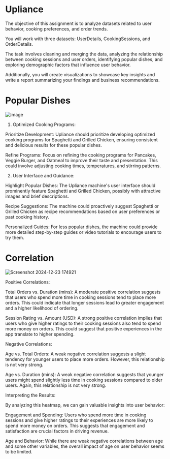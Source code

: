 # Upliance

The objective of this assignment is to analyze datasets related to user behavior, cooking preferences, and order trends. 

You will work with three datasets: UserDetails, CookingSessions, and OrderDetails. 

The task involves cleaning and merging the data, analyzing the relationship between cooking sessions and user orders, identifying popular dishes, and exploring demographic factors that influence user behavior. 

Additionally, you will create visualizations to showcase key insights and write a report summarizing your findings and business recommendations. 
# Popular Dishes
![image](https://github.com/user-attachments/assets/5b66e20f-6d2f-43d9-86b9-b5283fa506b0)
1. Optimized Cooking Programs: 

Prioritize Development: Upliance should prioritize developing optimized cooking programs for Spaghetti and Grilled Chicken, ensuring consistent and delicious results for these popular dishes.

Refine Programs: Focus on refining the cooking programs for Pancakes, Veggie Burger, and Oatmeal to improve their taste and presentation. This could involve adjusting cooking times, temperatures, and stirring patterns.

2. User Interface and Guidance:

Highlight Popular Dishes: The Upliance machine's user interface should prominently feature Spaghetti and Grilled Chicken, possibly with attractive images and brief descriptions.

Recipe Suggestions: The machine could proactively suggest Spaghetti or Grilled Chicken as recipe recommendations based on user preferences or past cooking history.

Personalized Guides: For less popular dishes, the machine could provide more detailed step-by-step guides or video tutorials to encourage users to try them.


# Correlation
![Screenshot 2024-12-23 174921](https://github.com/user-attachments/assets/3fa08e58-4804-474c-9e97-96b79a0fa8e5)

Positive Correlations:

Total Orders vs. Duration (mins): A moderate positive correlation suggests that users who spend more time in cooking sessions tend to place more orders. This could indicate that longer sessions lead to greater engagement and a higher likelihood of ordering.

Session Rating vs. Amount (USD): A strong positive correlation implies that users who give higher ratings to their cooking sessions also tend to spend more money on orders. This could suggest that positive experiences in the app translate to higher spending.

Negative Correlations:

Age vs. Total Orders: A weak negative correlation suggests a slight tendency for younger users to place more orders. However, this relationship is not very strong.

Age vs. Duration (mins): A weak negative correlation suggests that younger users might spend slightly less time in cooking sessions compared to older users. Again, this relationship is not very strong.

Interpreting the Results:

By analyzing this heatmap, we can gain valuable insights into user behavior:

Engagement and Spending: Users who spend more time in cooking sessions and give higher ratings to their experiences are more likely to spend more money on orders. This suggests that engagement and satisfaction are crucial factors in driving revenue.

Age and Behavior: While there are weak negative correlations between age and some other variables, the overall impact of age on user behavior seems to be limited.
